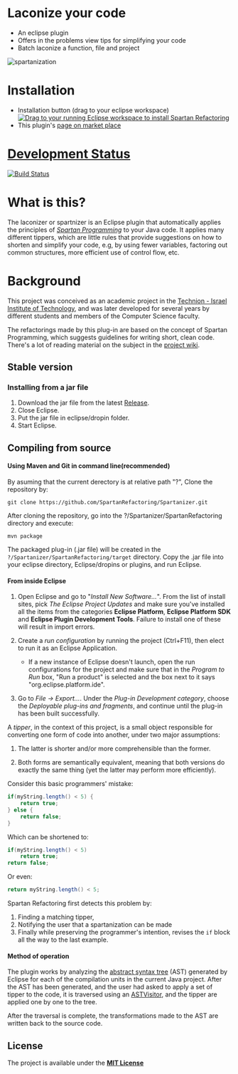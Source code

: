 # Laconize your code
- An eclipse plugin
- Offers in the problems view tips for simplifying your code 
- Batch laconize a function, file and project 

![spartanization](https://cloud.githubusercontent.com/assets/15183108/19212649/59d65e3e-8d5e-11e6-9940-ac7a070be7d6.gif)

# Installation
- Installation button (drag to your eclipse workspace)
<a href="http://marketplace.eclipse.org/marketplace-client-intro?mpc_install=2617709" class="drag" title="Drag to your running Eclipse workspace to install Spartan Refactoring"><img class="img-responsive" src="https://marketplace.eclipse.org/sites/all/themes/solstice/public/images/marketplace/btn-install.png" alt="Drag to your running Eclipse workspace to install Spartan Refactoring" /></a>
- This plugin's <a href="https://www.google.co.il/url?sa=t&rct=j&q=&esrc=s&source=web&cd=1&ved=0ahUKEwj7p7iPwL7PAhUrI8AKHW87AVsQFggaMAA&url=https%3A%2F%2Fmarketplace.eclipse.org%2Fcontent%2Fspartan-refactoring-0&usg=AFQjCNFaOBCLW8-CKYYnfLFCjakdWM1qjA&sig2=Z1zbbkq96-iECkhmMf5Qcw&bvm=bv.134495766,d.ZGg">page on market place</href>

# Development Status

 [![Build Status](https://travis-ci.org/SpartanRefactoring/Spartanizer.svg?branch=master)](https://travis-ci.org/SpartanRefactoring/Spartanizer)

# What is this?
The laconizer or spartnizer is an  Eclipse plugin that automatically applies the principles
of *[Spartan Programming]* to your Java code. It applies many different tippers,
   which are little rules that provide suggestions on how to shorten and
   simplify your code, e.g, by using fewer variables, factoring out common
   structures, more efficient use of control flow, etc. 

# Background
This project was conceived as an academic project in the [Technion - Israel
Institute of Technology], and was later developed for several years by
different students and members of the Computer Science faculty.

The refactorings made by this plug-in are based on the concept of Spartan
Programming, which suggests guidelines for writing short, clean code. There's a
lot of reading material on the subject in the [project wiki].

## Stable version
### Installing from a jar file
1. Download the jar file from the latest [Release].
2. Close Eclipse.
3. Put the jar file in eclipse/dropin folder.
4. Start Eclipse. 

## Compiling from source
#### Using Maven and Git in command line(recommended)
By asuming that the current derectory is at relative path "?", Clone the repository by:

```
git clone https://github.com/SpartanRefactoring/Spartanizer.git
```
After cloning the repository, go into the ?/Spartanizer/SpartanRefactoring
directory and execute:

```
mvn package
```
The packaged plug-in (.jar file) will be created in the
`?/Spartanizer/SpartanRefactoring/target` directory.
Copy the .jar file into your eclipse directory, Eclipse/dropins or plugins, and
run Eclipse.

#### From inside Eclipse

1. Open Eclipse and go to "*Install New Software...*". From the list of install
   sites, pick *The Eclipse Project Updates* and make sure you've installed all
   the items from the categories **Eclipse Platform**, **Eclipse Platform SDK**
   and **Eclipse Plugin Development Tools**. Failure to install one of these
   will result in import errors.

2. Create a *run configuration* by running the project (Ctrl+F11), then elect
to run it as an Eclipse Application.
    * If a new instance of Eclipse doesn't launch, open the run configurations
    for the project and make sure that in the *Program to Run* box, "Run a
    product" is selected and the box next to it says
    "org.eclipse.platform.ide".

3. Go to *File -> Export...*. Under the *Plug-in Development category*, choose
   the *Deployable plug-ins and fragments*, and continue until the plug-in has
   been built successfully.

A *tipper*, in the context of this project, is a small object responsible for
converting one form of code into another, under two major assumptions:

1. The latter is shorter and/or more comprehensible than the former.

2. Both forms are semantically equivalent, meaning that both versions do
   exactly the same thing (yet the latter may perform more efficiently).

Consider this basic programmers' mistake:
```java
if(myString.length() < 5) {
    return true;
} else {
    return false;
}
```
Which can be shortened to:
```java
if(myString.length() < 5)
    return true;
return false;
```
Or even:
```java
return myString.length() < 5;
```
Spartan Refactoring first detects this problem by:
1. Finding a matching tipper,
2. Notifying the user that a spartanization can be made
3. Finally while preserving the programmer's intention, revises the `if` block
   all the way to the last example.

#### Method of operation
The plugin works by analyzing the [abstract syntax tree] (AST) generated by
Eclipse for each of the compilation units in the current Java project. After
the AST has been generated, and the user had asked to apply a set of tipper to
the code, it is traversed using an [ASTVisitor], and the tipper are applied one
by one to the tree.

After the traversal is complete, the transformations made to the AST are
written back to the source code.



## License
The project is available under the **[MIT License]**

[Release]: https://github.com/SpartanRefactoring/Spartanizer/releases/tag/2.5.3
[Spartan Programming]: http://blog.codinghorror.com/spartan-programming/
[project wiki]: https://github.com/SpartanRefactoring/spartan-refactoring/wiki/Spartan-Programming
[Technion - Israel Institute of Technology]: http://www.technion.ac.il/en/
[abstract syntax tree]: https://en.wikipedia.org/wiki/Abstract_syntax_tree
[ASTVisitor]: http://help.eclipse.org/mars/index.jsp?topic=%2Forg.eclipse.jdt.doc.isv%2Freference%2Fapi%2Forg%2Feclipse%2Fjdt%2Fcore%2Fdom%2FASTVisitor.html
[MIT License]: https://opensource.org/licenses/MIT
